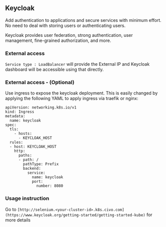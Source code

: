 ## Keycloak

Add authentication to applications and secure services with minimum effort.
No need to deal with storing users or authenticating users.

Keycloak provides user federation, strong authentication, user management, fine-grained authorization, and more.

### External access

`Service type : LoadBalancer` will provide the External IP and Keycloak dashboard will be accessible using that directly. 

### External access - (Optional) 

Use ingress to expose the keycloak deployment. This is easily changed by applying the following YAML to apply ingress via traefik or nginx:

```
apiVersion: networking.k8s.io/v1
kind: Ingress
metadata:
  name: keycloak
spec:
  tls:
    - hosts:
      - KEYCLOAK_HOST
  rules:
  - host: KEYCLOAK_HOST
    http:
      paths:
      - path: /
        pathType: Prefix
        backend:
          service:
            name: keycloak
            port:
              number: 8080
```

### Usage instruction

Go to `[http://selenium.<your-cluster-id>.k8s.civo.com](https://www.keycloak.org/getting-started/getting-started-kube)` for more details

